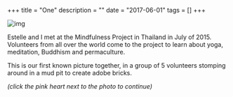 +++
title = "One"
description = ""
date = "2017-06-01"
tags = []
+++

![img](/images/photos/1.jpg)

Estelle and I met at the Mindfulness Project in Thailand in July of 2015. Volunteers from all over the world come to the project to learn about yoga, meditation, Buddhism and permaculture.

This is our first known picture together, in a group of 5 volunteers stomping around in a mud pit to create adobe bricks.

*(click the pink heart next to the photo to continue)*
